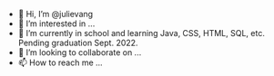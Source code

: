 - 👋 Hi, I’m @julievang
- 👀 I’m interested in ...
- 🌱 I’m currently in school and learning Java, CSS, HTML, SQL, etc. Pending graduation Sept. 2022.
- 💞️ I’m looking to collaborate on ...
- 📫 How to reach me ...

<!---
julievang/julievang is a ✨ special ✨ repository because its `README.md` (this file) appears on your GitHub profile.
You can click the Preview link to take a look at your changes.
--->
